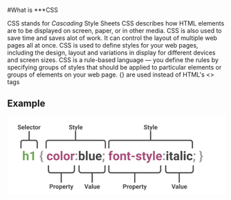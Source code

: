 #What is ***CSS

CSS stands for *Cascading* Style Sheets
CSS describes how HTML elements are to be displayed on screen, paper, or in other media.
CSS is also used to save time and saves alot of work. It can control the layout of multiple web pages all at once.
CSS is used to define styles for your web pages, including the design, layout and variations in display for different devices and screen sizes.
CSS is a rule-based language — you define the rules by specifying groups of styles that should be applied to particular elements or groups of elements on your web page.
{} are used instead of HTML's <> tags

## Example

![CSS Syntax](css-syntax.png)


